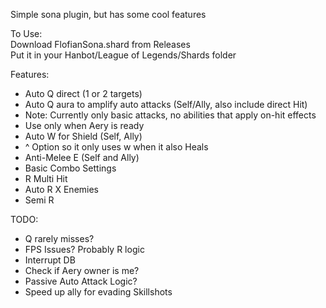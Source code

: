 Simple sona plugin, but has some cool features

To Use:  
Download FlofianSona.shard from Releases  
Put it in your Hanbot/League of Legends/Shards folder


Features:
- Auto Q direct (1 or 2 targets)
- Auto Q aura to amplify auto attacks (Self/Ally, also include direct Hit)
- Note: Currently only basic attacks, no abilities that apply on-hit effects
- Use only when Aery is ready
- Auto W for Shield (Self, Ally)
- ^ Option so it only uses w when it also Heals
- Anti-Melee E (Self and Ally)
- Basic Combo Settings
- R Multi Hit
- Auto R X Enemies
- Semi R

TODO:
- Q rarely misses?
- FPS Issues? Probably R logic
- Interrupt DB
- Check if Aery owner is me?
- Passive Auto Attack Logic?
- Speed up ally for evading Skillshots
